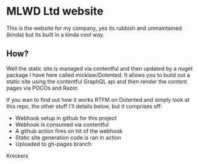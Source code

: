 # MLWD Ltd website

This is the website for my company, yes its rubbish and unmaintained (kinda) but its built in a kinda cool way.

## How?

Well the static site is managed via contentful and then updated by a nuget package I have here called micklaw/Dotented. It allows you to build out a static site using the contentful GraphQL api and then render the content pages via POCOs and Razor.

If you wan to find out how it works RTFM on Dotented and simply look at this repo, the other stuff I'll details below, but it comprises off:

- Webhook setup in github for this project
- Webhook is consumed via contentful
- A github action fires on hit of the webhook
- Static site generation code is ran in action
- Uploaded to gh-pages branch

Knickers